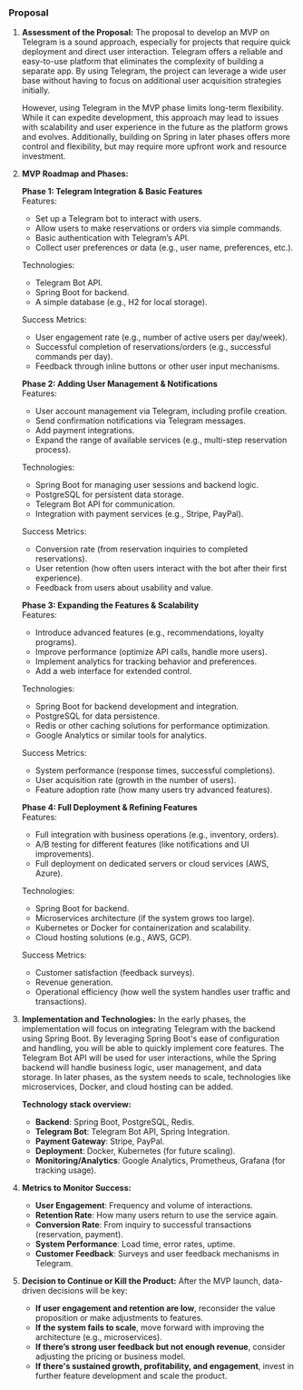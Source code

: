 ### Proposal

1. **Assessment of the Proposal:**
   The proposal to develop an MVP on Telegram is a sound approach, especially for projects that require quick deployment and direct user interaction. Telegram offers a reliable and easy-to-use platform that eliminates the complexity of building a separate app. By using Telegram, the project can leverage a wide user base without having to focus on additional user acquisition strategies initially. 

   However, using Telegram in the MVP phase limits long-term flexibility. While it can expedite development, this approach may lead to issues with scalability and user experience in the future as the platform grows and evolves. Additionally, building on Spring in later phases offers more control and flexibility, but may require more upfront work and resource investment. 

2. **MVP Roadmap and Phases:**

   **Phase 1: Telegram Integration & Basic Features**  
   Features:
   - Set up a Telegram bot to interact with users.
   - Allow users to make reservations or orders via simple commands.
   - Basic authentication with Telegram’s API.
   - Collect user preferences or data (e.g., user name, preferences, etc.).
   
   Technologies:
   - Telegram Bot API.
   - Spring Boot for backend.
   - A simple database (e.g., H2 for local storage).
   
   Success Metrics:
   - User engagement rate (e.g., number of active users per day/week).
   - Successful completion of reservations/orders (e.g., successful commands per day).
   - Feedback through inline buttons or other user input mechanisms.
   
   **Phase 2: Adding User Management & Notifications**  
   Features:
   - User account management via Telegram, including profile creation.
   - Send confirmation notifications via Telegram messages.
   - Add payment integrations.
   - Expand the range of available services (e.g., multi-step reservation process).
   
   Technologies:
   - Spring Boot for managing user sessions and backend logic.
   - PostgreSQL for persistent data storage.
   - Telegram Bot API for communication.
   - Integration with payment services (e.g., Stripe, PayPal).
   
   Success Metrics:
   - Conversion rate (from reservation inquiries to completed reservations).
   - User retention (how often users interact with the bot after their first experience).
   - Feedback from users about usability and value.
   
   **Phase 3: Expanding the Features & Scalability**  
   Features:
   - Introduce advanced features (e.g., recommendations, loyalty programs).
   - Improve performance (optimize API calls, handle more users).
   - Implement analytics for tracking behavior and preferences.
   - Add a web interface for extended control.
   
   Technologies:
   - Spring Boot for backend development and integration.
   - PostgreSQL for data persistence.
   - Redis or other caching solutions for performance optimization.
   - Google Analytics or similar tools for analytics.
   
   Success Metrics:
   - System performance (response times, successful completions).
   - User acquisition rate (growth in the number of users).
   - Feature adoption rate (how many users try advanced features).
   
   **Phase 4: Full Deployment & Refining Features**  
   Features:
   - Full integration with business operations (e.g., inventory, orders).
   - A/B testing for different features (like notifications and UI improvements).
   - Full deployment on dedicated servers or cloud services (AWS, Azure).
   
   Technologies:
   - Spring Boot for backend.
   - Microservices architecture (if the system grows too large).
   - Kubernetes or Docker for containerization and scalability.
   - Cloud hosting solutions (e.g., AWS, GCP).
   
   Success Metrics:
   - Customer satisfaction (feedback surveys).
   - Revenue generation.
   - Operational efficiency (how well the system handles user traffic and transactions).

3. **Implementation and Technologies:**
   In the early phases, the implementation will focus on integrating Telegram with the backend using Spring Boot. By leveraging Spring Boot's ease of configuration and handling, you will be able to quickly implement core features. The Telegram Bot API will be used for user interactions, while the Spring backend will handle business logic, user management, and data storage. In later phases, as the system needs to scale, technologies like microservices, Docker, and cloud hosting can be added.

   **Technology stack overview:**
   - **Backend**: Spring Boot, PostgreSQL, Redis.
   - **Telegram Bot**: Telegram Bot API, Spring Integration.
   - **Payment Gateway**: Stripe, PayPal.
   - **Deployment**: Docker, Kubernetes (for future scaling).
   - **Monitoring/Analytics**: Google Analytics, Prometheus, Grafana (for tracking usage).

4. **Metrics to Monitor Success:**
   - **User Engagement**: Frequency and volume of interactions.
   - **Retention Rate**: How many users return to use the service again.
   - **Conversion Rate**: From inquiry to successful transactions (reservation, payment).
   - **System Performance**: Load time, error rates, uptime.
   - **Customer Feedback**: Surveys and user feedback mechanisms in Telegram.

5. **Decision to Continue or Kill the Product:**
   After the MVP launch, data-driven decisions will be key:
   - **If user engagement and retention are low**, reconsider the value proposition or make adjustments to features.
   - **If the system fails to scale**, move forward with improving the architecture (e.g., microservices).
   - **If there’s strong user feedback but not enough revenue**, consider adjusting the pricing or business model.
   - **If there's sustained growth, profitability, and engagement**, invest in further feature development and scale the product.

